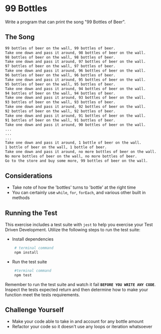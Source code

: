 # 99 Bottles

Write a program that can print the song "99 Bottles of Beer".

## The Song

```bash
99 bottles of beer on the wall, 99 bottles of beer.
Take one down and pass it around, 98 bottles of beer on the wall.
98 bottles of beer on the wall, 98 bottles of beer.
Take one down and pass it around, 97 bottles of beer on the wall.
97 bottles of beer on the wall, 97 bottles of beer.
Take one down and pass it around, 96 bottles of beer on the wall.
96 bottles of beer on the wall, 96 bottles of beer.
Take one down and pass it around, 95 bottles of beer on the wall.
95 bottles of beer on the wall, 95 bottles of beer.
Take one down and pass it around, 94 bottles of beer on the wall.
94 bottles of beer on the wall, 94 bottles of beer.
Take one down and pass it around, 93 bottles of beer on the wall.
93 bottles of beer on the wall, 93 bottles of beer.
Take one down and pass it around, 92 bottles of beer on the wall.
92 bottles of beer on the wall, 92 bottles of beer.
Take one down and pass it around, 91 bottles of beer on the wall.
91 bottles of beer on the wall, 91 bottles of beer.
Take one down and pass it around, 90 bottles of beer on the wall.
...
...
...
Take one down and pass it around, 1 bottle of beer on the wall.
1 bottle of beer on the wall, 1 bottle of beer.
Take one down and pass it around, no more bottles of beer on the wall.
No more bottles of beer on the wall, no more bottles of beer.
Go to the store and buy some more, 99 bottles of beer on the wall.
```

## Considerations

* Take note of how the 'bottles' turns to 'bottle' at the right time
* You can certainly use `while`, `for`, `forEach`, and various other built in methods

## Running the Test

This exercise includes a test suite with `jest` to help you exercise your Test Driven Development. Utilize the following steps to run the test suite:

* Install dependencies

    ```bash
     # terminal command
     npm install
    ```

* Run the test suite

    ```bash
     #terminal command
     npm test
    ```

Remember to run the test suite and watch it fail **`BEFORE YOU WRITE ANY CODE`**. Inspect the tests expected return and then determine how to make your function meet the tests requirements.

## Challenge Yourself

* Make your code able to take in and account for any bottle amount
* Refactor your code so it doesn't use any loops or iteration whatsoever
